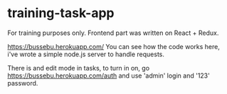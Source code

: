 # training-task-app
For training purposes only. Frontend part was written on React + Redux.

https://bussebu.herokuapp.com/
You can see how the code works here, i've wrote a simple node.js server to handle requests.

There is and edit mode in tasks, to turn in on, go https://bussebu.herokuapp.com/auth and use 'admin' login and '123' password.
